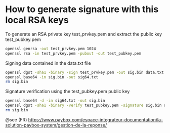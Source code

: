# How to generate signature with this local RSA keys

To generate an RSA private key test_prvkey.pem and extract the public key test_pubkey.pem

```bash
openssl genrsa -out test_prvkey.pem 1024
openssl rsa -in test_prvkey.pem -pubout -out test_pubkey.pem
```

Signing data contained in the data.txt file


```bash 
openssl dgst -sha1 -binary -sign test_prvkey.pem -out sig.bin data.txt
openssl base64 -in sig.bin -out sig64.txt
rm sig.bin
```

Signature verification using the test_pubkey.pem public key

```bash
openssl base64 -d -in sig64.txt -out sig.bin
openssl dgst -sha1 -binary -verify test_pubkey.pem -signature sig.bin data.txt
rm sig.bin
```


@see (FR) https://www.paybox.com/espace-integrateur-documentation/la-solution-paybox-system/gestion-de-la-reponse/
